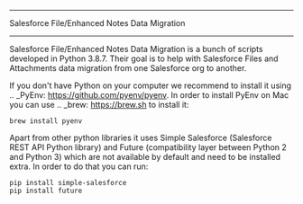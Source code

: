 *********************************************
Salesforce File/Enhanced Notes Data Migration
*********************************************

Salesforce File/Enhanced Notes Data Migration is a bunch of scripts developed in Python 3.8.7. Their goal is to help with Salesforce Files and Attachments data migration from one Salesforce org to another.

If you don't have Python on your computer we recommend to install it using .. _PyEnv: https://github.com/pyenv/pyenv. In order to install PyEnv on Mac you can use .. _brew: https://brew.sh to install it:

    brew install pyenv

Apart from other python libraries it uses Simple Salesforce (Salesforce REST API Python library) and Future (compatibility layer between Python 2 and Python 3) which are not available by default and need to be installed extra. In order to do that you can run:

    pip install simple-salesforce
    pip install future
